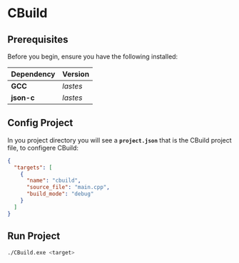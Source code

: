 # CBuild

## Prerequisites

Before you begin, ensure you have the following installed:

| Dependency | Version |
| :--- | :---|
| **GCC** | *lastes* |
| **json-c** | *lastes* |

## Config Project

In you project directory you will see a **`project.json`** that is the CBuild project file, to configere CBuild:

```.json
{
  "targets": [
    {
      "name": "cbuild",
      "source_file": "main.cpp",
      "build_mode": "debug"
    }
  ]
}
```

## Run Project

```.sh
./CBuild.exe <target>
```
